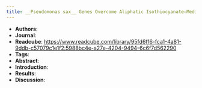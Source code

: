 ```yaml
---
title: __Pseudomonas sax__ Genes Overcome Aliphatic Isothiocyanate–Mediated Non-Host Resistance in __Arabidopsis__
---
```


- **Authors**:
- **Journal**:
- **Readcube**: https://www.readcube.com/library/95fd6ff6-fca1-4a81-9ddb-c57079c1e1f2:5988bc4e-a27e-4204-9494-6c6f7d562290
- **Tags**:
- **Abstract**:
- **Introduction**:
- **Results**:
- **Discussion**: